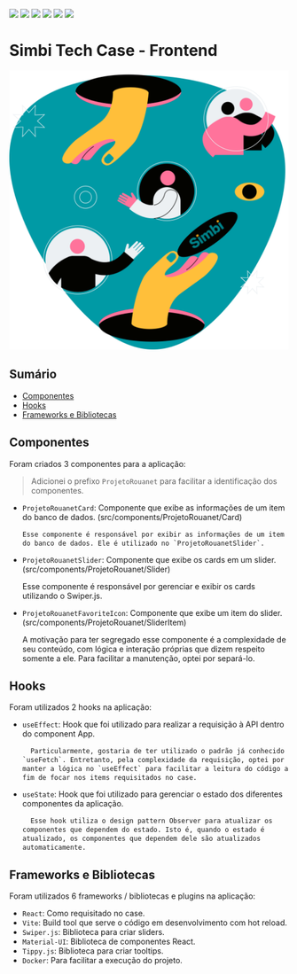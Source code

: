 ![](https://img.shields.io/badge/React-%23fff?style=for-the-badge&logo=react&logoColor=%2361DAFB)
![](https://img.shields.io/badge/Vite-%23007ACC?style=for-the-badge&logo=vite&logoColor=%23EEE)
![](https://img.shields.io/badge/Docker-%232496ED?style=for-the-badge&logo=docker&logoColor=%23EEE)
![](https://img.shields.io/badge/@MUI%20Components-%23fff?style=for-the-badge&logo=material-ui&logoColor=%23EEE)
![](https://img.shields.io/badge/Tippy.js-%23FFCA28?style=for-the-badge&logo=tippy.js&logoColor=%23EEE)
![](https://img.shields.io/badge/Swiper.js-%23000000?style=for-the-badge&logo=swiper&logoColor=%23EEE)

# Simbi Tech Case - Frontend

<p style="text-align: center;">
    <img src="./src/assets/background.svg" alt="Simbi Logo" />
</p>

## Sumário

- [Componentes](#components)
- [Hooks](#hooks)
- [Frameworks e Bibliotecas](#frameworks)

<h2 id="components">Componentes</h2>

Foram criados 3 componentes para a aplicação:

> Adicionei o prefixo `ProjetoRouanet` para facilitar a identificação dos componentes.

- `ProjetoRouanetCard`: Componente que exibe as informações de um item do banco de dados. (src/components/ProjetoRouanet/Card)

      Esse componente é responsável por exibir as informações de um item do banco de dados. Ele é utilizado no `ProjetoRouanetSlider`.

- `ProjetoRouanetSlider`: Componente que exibe os cards em um slider. (src/components/ProjetoRouanet/Slider)

  Esse componente é responsável por gerenciar e exibir os cards utilizando o Swiper.js.

- `ProjetoRouanetFavoriteIcon`: Componente que exibe um item do slider. (src/components/ProjetoRouanet/SliderItem)

  A motivação para ter segregado esse componente é a complexidade de seu conteúdo, com lógica e interação próprias que dizem respeito somente a ele. Para facilitar a manutenção, optei por separá-lo.

<h2 id="hooks">Hooks</h2>

Foram utilizados 2 hooks na aplicação:

- `useEffect`: Hook que foi utilizado para realizar a requisição à API dentro do component App.

        Particularmente, gostaria de ter utilizado o padrão já conhecido `useFetch`. Entretanto, pela complexidade da requisição, optei por manter a lógica no `useEffect` para facilitar a leitura do código a fim de focar nos items requisitados no case.

- `useState`: Hook que foi utilizado para gerenciar o estado dos diferentes componentes da aplicação.

        Esse hook utiliza o design pattern Observer para atualizar os componentes que dependem do estado. Isto é, quando o estado é atualizado, os componentes que dependem dele são atualizados automaticamente.

<h2 id="frameworks">Frameworks e Bibliotecas</h2>

Foram utilizados 6 frameworks / bibliotecas e plugins na aplicação:

- `React`: Como requisitado no case.
- `Vite`: Build tool que serve o código em desenvolvimento com hot reload.
- `Swiper.js`: Biblioteca para criar sliders.
- `Material-UI`: Biblioteca de componentes React.
- `Tippy.js`: Biblioteca para criar tooltips.
- `Docker`: Para facilitar a execução do projeto.
